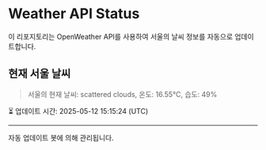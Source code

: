 
# Weather API Status

이 리포지토리는 OpenWeather API를 사용하여 서울의 날씨 정보를 자동으로 업데이트합니다.

## 현재 서울 날씨
> 서울의 현재 날씨: scattered clouds, 온도: 16.55°C, 습도: 49%

⏳ 업데이트 시간: 2025-05-12 15:15:24 (UTC)

---
자동 업데이트 봇에 의해 관리됩니다.
